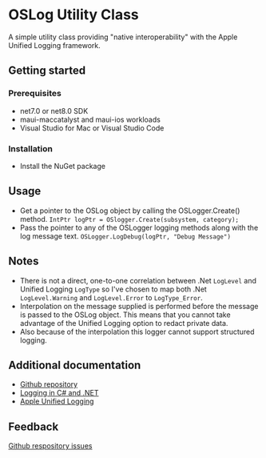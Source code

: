 # OSLog Utility Class

A simple utility class providing "native interoperability" with the Apple Unified Logging framework. 

## Getting started

### Prerequisites

* net7.0 or net8.0 SDK
* maui-maccatalyst and maui-ios workloads
* Visual Studio for Mac or Visual Studio Code

### Installation

* Install the NuGet package

## Usage

* Get a pointer to the OSLog object by calling the OSLogger.Create() method.
`IntPtr logPtr = OSlogger.Create(subsystem, category);`
* Pass the pointer to any of the OSLogger logging methods along with the log message text.
`OSLogger.LogDebug(logPtr, "Debug Message")`

## Notes

* There is not a direct, one-to-one correlation between .Net `LogLevel` and Unified Logging `LogType` so I've chosen to map both .Net `LogLevel.Warning` and `LogLevel.Error` to `LogType_Error`.
* Interpolation on the message supplied is performed before the message is passed to the OSLog object. This means that you cannot take advantage of the Unified Logging option to redact private data.
* Also because of the interpolation this logger cannot support structured logging.

## Additional documentation

* [Github repository](https://github.com/timgreynolds/OSLog/)
* [Logging in C# and .NET](https://learn.microsoft.com/en-us/dotnet/core/extensions/logging?tabs=command-line)
* [Apple Unified Logging](https://developer.apple.com/documentation/os/logging?language=objc)

## Feedback
[Github respository issues](https://github.com/timgreynolds/OSLog/issues)

